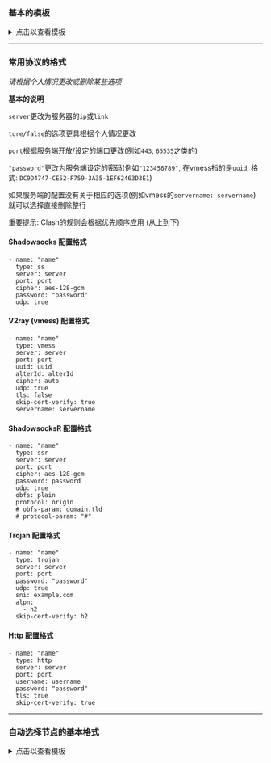 ### 基本的模板
<details><summary>点击以查看模板</summary>

````
# 配置中的 # 符号是注释符号，你可以任意修改/删除有 # 符号的那一行
# The # symbol in the configuration is a comment symbol,
# You can arbitrarily modify/delete the line with the # sign.

port: 7890
socks-port: 7891
allow-lan: false
mode: Rule
log-level: info
external-controller: 127.0.0.1:9090

# 节点信息
proxies:
- name: "ss1"
  type: ss
  server: server
  port: 443
  cipher: chacha20-ietf-poly1305
  password: "password"
  # udp: true  

- name: "ss2"
  type: ss
  server: server
  port: 443
  cipher: AEAD_CHACHA20_POLY1305
  password: "password"
  plugin: obfs
  plugin-opts:
    mode: tls
    host: bing.com
# 节点群组
proxy-groups:
- name: "Proxy"
  type: select
  proxies:
  - "ss1"
  - "ss2"
- name: "Google"
  type: select
  proxies:
  - "ss1"
  - "ss2"
# 规则
rules:
# Google
- DOMAIN-SUFFIX,google.com,Google
- DOMAIN-KEYWORD,google,Google

# Proxy
- MATCH,Proxy
````
</details>

***

### 常用协议的格式

*请根据个人情况更改或删除某些选项*

**基本的说明**

`server`更改为服务器的`ip`或`link`

`ture/false`的选项更具根据个人情况更改

`port`根据服务端开放/设定的端口更改(例如`443`, `65535`之类的)

`"password"`更改为服务端设定的密码(例如`"123456789"`, 在vmess指的是`uuid`, 格式: `DC9D4747-CE52-F759-3A35-1EF62463D3E1`)

如果服务端的配置没有关于相应的选项(例如vmess的`servername: servername`)就可以选择直接删除整行

重要提示: Clash的规则会根据优先顺序应用 (从上到下)

#### Shadowsocks 配置格式
````
- name: "name"
  type: ss
  server: server
  port: port
  cipher: aes-128-gcm
  password: "password"
  udp: true
````

#### V2ray (vmess) 配置格式
````
- name: "name"
  type: vmess
  server: server
  port: port
  uuid: uuid
  alterId: alterId
  cipher: auto
  udp: true
  tls: false
  skip-cert-verify: true
  servername: servername
````

#### ShadowsocksR 配置格式
````
- name: "name"
  type: ssr
  server: server
  port: port
  cipher: aes-128-gcm
  password: password
  udp: true
  obfs: plain
  protocol: origin
  # obfs-param: domain.tld
  # protocol-param: "#"
````

#### Trojan 配置格式
````
- name: "name"
  type: trojan
  server: server
  port: port
  password: "password"
  udp: true
  sni: example.com
  alpn:
    - h2
  skip-cert-verify: h2
````

#### Http 配置格式
````
- name: "name"
  type: http
  server: server
  port: port
  username: username
  password: "password"
  tls: true
  skip-cert-verify: true
````

***

### 自动选择节点的基本格式
<details><summary>点击以查看模板</summary>

````
port: 7890
socks-port: 7891
redir-port: 7892
allow-lan: false
mode: rule
hosts:
  services.googleapis.cn: 142.250.196.131
  www.google.cn: 142.250.196.131
  time.android.com: 203.107.6.88
  www.msn.cn: 127.0.0.1
log-level: info
clash-for-android:
  append-system-dns: false
external-controller: '127.0.0.1:9090'
secret: ''

proxies:
- name: "SERVER-1"
  type: vmess
  server: 123.123.123.001
  port: 443
  uuid: d364941a-6163-15ed-9b6a-0242ac100001
  cipher: auto
  alterId: 64
  udp: true
  skip-cert-verify: true

- name: "SERVER-2"
  server: 123.123.123.003
  port: 443
  cipher: aes-256-gcm
  type: ss
  password: "123456789"
  udp: true

- name: "SERVER-3"
  server: example.com
  port: 443
  type: trojan
  password: "123456789"
  sni: example.com
  skip-cert-verify: true
  udp: true

proxy-groups:
# groups
- name: "Proxy"
  type: select
  proxies:
  - "AutoChoose"
  - "SERVER-1"
  - "SERVER-2"
  - "SERVER-3"
  - 'DIRECT'
# Auto choose proxy
# 自动选择的配置内容可以存在多个(- name: "xxx" 不能重复)
- name: "AutoChoose"
  type: url-test
# url指的是自动ping的网站(用于确认延迟, 可以随意更改)
  url: http://www.github.com/
# interval指的是自动测试的间隔时间(秒)
  interval: 120
# proxies放入你想用于自动测试延迟的节点
  proxies:
  - "SERVER-1"
  - "SERVER-2"
  - "SERVER-3"
rules:

# Rules example
- DOMAIN-KEYWORD,google,Proxy
- DOMAIN-KEYWORD,googleads,REJECT
- DOMAIN-SUFFIX,doubleclick.net,REJECT
- DOMAIN-SUFFIX,baidu.com,DIRECT

````
</details>

